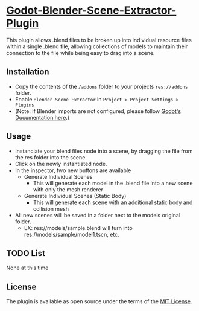 
  
# **[Godot-Blender-Scene-Extractor-Plugin](https://github.com/joryleech/Godot-Blender-Scene-Extractor-Plugin)**
This plugin allows .blend files to be broken up into individual resource files within a single .blend file, allowing collections of models to maintain their connection to the file while being easy to drag into a scene.

## Installation
* Copy the contents of the ``/addons`` folder to your projects ``res://addons`` folder.
* Enable ``Blender Scene Extractor`` in ``Project > Project Settings > Plugins``
* (Note: If Blender imports are not configured, please follow [Godot's Documentation here](https://docs.godotengine.org/en/4.1/tutorials/assets_pipeline/importing_scenes.html#importing-blend-files-directly-within-godot).)

## Usage
* Instanciate your blend files node into a scene, by dragging the file from the res folder into the scene.
* Click on the newly instantiated node.
* In the inspector, two new buttons are available
	* Generate Individual Scenes
		* This will generate each model in the .blend file into a new scene with only the mesh renderer
	* Generate Individual Scenes (Static Body)
		* This will generate each scene with an additional static body and collision mesh
* All new scenes will be saved in a folder next to the models original folder.
	* EX: res://models/sample.blend will turn into res://models/sample/model1.tscn, etc.
  


## TODO List
None at this time

## License

The plugin is available as open source under the terms of the  [MIT License](https://opensource.org/licenses/MIT).
